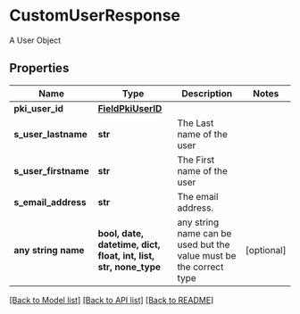 # CustomUserResponse

A User Object

## Properties
Name | Type | Description | Notes
------------ | ------------- | ------------- | -------------
**pki_user_id** | [**FieldPkiUserID**](FieldPkiUserID.md) |  | 
**s_user_lastname** | **str** | The Last name of the user | 
**s_user_firstname** | **str** | The First name of the user | 
**s_email_address** | **str** | The email address. | 
**any string name** | **bool, date, datetime, dict, float, int, list, str, none_type** | any string name can be used but the value must be the correct type | [optional]

[[Back to Model list]](../README.md#documentation-for-models) [[Back to API list]](../README.md#documentation-for-api-endpoints) [[Back to README]](../README.md)


